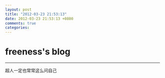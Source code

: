 ```yaml
---
layout: post
title: "2012-03-23 21:53:13"
date: 2012-03-23 21:53:13 +0800
comments: true
categories: 
---
```


# freeness's blog

----------

>
超人一定也常常这么问自己 
